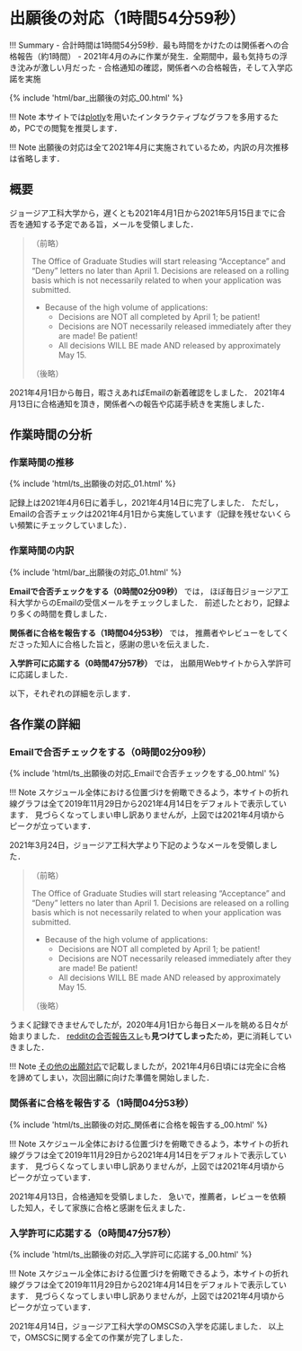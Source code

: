 # 出願後の対応（1時間54分59秒）

!!! Summary
    - 合計時間は1時間54分59秒．最も時間をかけたのは関係者への合格報告（約1時間）
    - 2021年4月のみに作業が発生．全期間中，最も気持ちの浮き沈みが激しい月だった
    - 合格通知の確認，関係者への合格報告，そして入学応諾を実施

{% include 'html/bar_出願後の対応_00.html' %}

!!! Note
    本サイトでは[plotly](https://plotly.com/python/)を用いたインタラクティブなグラフを多用するため，PCでの閲覧を推奨します．

!!! Note
    出願後の対応は全て2021年4月に実施されているため，内訳の月次推移は省略します．

## 概要

ジョージア工科大学から，遅くとも2021年4月1日から2021年5月15日までに合否を通知する予定である旨，メールを受領しました．

> （前略）
>
> The Office of Graduate Studies will start releasing “Acceptance” and “Deny” letters no later than April 1.
> Decisions are released on a rolling basis which is not necessarily related to when your application was submitted. 
>
> - Because of the high volume of applications:
>   - Decisions are NOT all completed by April 1; be patient! 
>   - Decisions are NOT necessarily released immediately after they are made!  Be patient!
>   - All decisions WILL BE made AND released by approximately May 15.
>
> （後略）

2021年4月1日から毎日，暇さえあればEmailの新着確認をしました．
2021年4月13日に合格通知を頂き，関係者への報告や応諾手続きを実施しました．

## 作業時間の分析

### 作業時間の推移

{% include 'html/ts_出願後の対応_01.html' %}

記録上は2021年4月6日に着手し，2021年4月14日に完了しました．
ただし，Emailの合否チェックは2021年4月1日から実施しています（記録を残せないくらい頻繁にチェックしていました）．

### 作業時間の内訳

{% include 'html/bar_出願後の対応_01.html' %}

**Emailで合否チェックをする（0時間02分09秒）**
では，
ほぼ毎日ジョージア工科大学からのEmailの受信メールをチェックしました．
前述したとおり，記録より多くの時間を費しました．

**関係者に合格を報告する（1時間04分53秒）**
では，
推薦者やレビューをしてくださった知人に合格した旨と，感謝の思いを伝えました．

**入学許可に応諾する（0時間47分57秒）**
では，
出願用Webサイトから入学許可に応諾しました．

以下，それぞれの詳細を示します．

## 各作業の詳細

### Emailで合否チェックをする（0時間02分09秒）

{% include 'html/ts_出願後の対応_Emailで合否チェックをする_00.html' %}

!!! Note
    スケジュール全体における位置づけを俯瞰できるよう，本サイトの折れ線グラフは全て2019年11月29日から2021年4月14日をデフォルトで表示しています．
    見づらくなってしまい申し訳ありませんが，上図では2021年4月頃からピークが立っています．

2021年3月24日，ジョージア工科大学より下記のようなメールを受領しました．

> （前略）
>
> The Office of Graduate Studies will start releasing “Acceptance” and “Deny” letters no later than April 1.
> Decisions are released on a rolling basis which is not necessarily related to when your application was submitted. 
>
> - Because of the high volume of applications:
>   - Decisions are NOT all completed by April 1; be patient! 
>   - Decisions are NOT necessarily released immediately after they are made!  Be patient!
>   - All decisions WILL BE made AND released by approximately May 15.
>
> （後略）

うまく記録できませんでしたが，2020年4月1日から毎日メールを眺める日々が始まりました．
[redditの合否報告スレ](https://www.reddit.com/r/OMSCS/comments/lqv04x/fall_2021_admissions_thread/?sort=new)も**見つけてしまった**ため，更に消耗していきました．

!!! Note
    [その他の出願対応](https://kakeami.github.io/road-to-gatech/misc/)で記載しましたが，2021年4月6日頃には完全に合格を諦めてしまい，次回出願に向けた準備を開始しました．

### 関係者に合格を報告する（1時間04分53秒）

{% include 'html/ts_出願後の対応_関係者に合格を報告する_00.html' %}

!!! Note
    スケジュール全体における位置づけを俯瞰できるよう，本サイトの折れ線グラフは全て2019年11月29日から2021年4月14日をデフォルトで表示しています．
    見づらくなってしまい申し訳ありませんが，上図では2021年4月頃からピークが立っています．

2021年4月13日，合格通知を受領しました．
急いで，推薦者，レビューを依頼した知人，そして家族に合格と感謝を伝えました．

### 入学許可に応諾する（0時間47分57秒）

{% include 'html/ts_出願後の対応_入学許可に応諾する_00.html' %}

!!! Note
    スケジュール全体における位置づけを俯瞰できるよう，本サイトの折れ線グラフは全て2019年11月29日から2021年4月14日をデフォルトで表示しています．
    見づらくなってしまい申し訳ありませんが，上図では2021年4月頃からピークが立っています．

2021年4月14日，ジョージア工科大学のOMSCSの入学を応諾しました．
以上で，OMSCSに関する全ての作業が完了しました．
